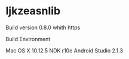 # Ijkzeasnlib

Build version 0.8.0 whith https

Build Environment

Mac OS X 10.12.5
NDK r10e
Android Studio 2.1.3

